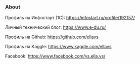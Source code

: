### About

Профиль на Инфостарт (1С): https://infostart.ru/profile/192157/

Личный технический блог: https://www.e-du.ru/

Профиль на Github: https://github.com/ellavs

Профиль на Kaggle: https://www.kaggle.com/ellavs

Facebook: https://www.facebook.com/vs.ella.vs/

<!--
**ellavs/ellavs** is a ✨ _special_ ✨ repository because its `README.md` (this file) appears on your GitHub profile.

Here are some ideas to get you started:

- 🔭 I’m currently working on ...
- 🌱 I’m currently learning ...
- 👯 I’m looking to collaborate on ...
- 🤔 I’m looking for help with ...
- 💬 Ask me about ...
- 📫 How to reach me: ...
- 😄 Pronouns: ...
- ⚡ Fun fact: ...
-->
